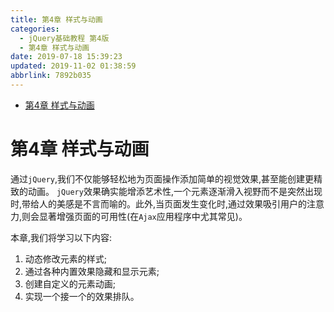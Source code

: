 ```yaml
---
title: 第4章 样式与动画
categories: 
  - jQuery基础教程 第4版
  - 第4章 样式与动画
date: 2019-07-18 15:39:23
updated: 2019-11-02 01:38:59
abbrlink: 7892b035
---
```

- [第4章 样式与动画](/ReadingNotes/7892b035/#第4章-样式与动画)

<!--more-->
<script src="https://cdn.bootcss.com/jquery/3.4.0/jquery.slim.min.js"></script>
<script>$(document).ready(function () {$(".post-body > ul:nth-child(1)").hide();});</script>

<!--end-->
<!--SSTStart-->
# 第4章 样式与动画 #
<!--SSTStop-->
通过`jQuery`,我们不仅能够轻松地为页面操作添加简单的视觉效果,甚至能创建更精致的动画。
`jQuery`效果确实能增添艺术性,一个元素逐渐滑入视野而不是突然出现时,带给人的美感是不言而喻的。此外,当页面发生变化时,通过效果吸引用户的注意力,则会显著增强页面的可用性(在`Ajax`应用程序中尤其常见)。
<!--SSTStart-->
本章,我们将学习以下内容:
1. 动态修改元素的样式;
2. 通过各种内置效果隐藏和显示元素;
3. 创建自定义的元素动画;
4. 实现一个接一个的效果排队。
<!--SSTStop-->

